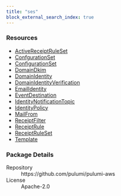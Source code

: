 ```yaml
---
title: "ses"
block_external_search_index: true
---
```


<!-- WARNING: this file was generated by Pulumi Docs Generator. -->
<!-- Do not edit by hand unless you're certain you know what you are doing! -->

<h3>Resources</h3>
<ul class="api">
    <li><a href="activereceiptruleset"><span class="symbol resource"></span>ActiveReceiptRuleSet</a></li>
    <li><a href="confgurationset"><span class="symbol resource"></span>ConfgurationSet</a></li>
    <li><a href="configurationset"><span class="symbol resource"></span>ConfigurationSet</a></li>
    <li><a href="domaindkim"><span class="symbol resource"></span>DomainDkim</a></li>
    <li><a href="domainidentity"><span class="symbol resource"></span>DomainIdentity</a></li>
    <li><a href="domainidentityverification"><span class="symbol resource"></span>DomainIdentityVerification</a></li>
    <li><a href="emailidentity"><span class="symbol resource"></span>EmailIdentity</a></li>
    <li><a href="eventdestination"><span class="symbol resource"></span>EventDestination</a></li>
    <li><a href="identitynotificationtopic"><span class="symbol resource"></span>IdentityNotificationTopic</a></li>
    <li><a href="identitypolicy"><span class="symbol resource"></span>IdentityPolicy</a></li>
    <li><a href="mailfrom"><span class="symbol resource"></span>MailFrom</a></li>
    <li><a href="receiptfilter"><span class="symbol resource"></span>ReceiptFilter</a></li>
    <li><a href="receiptrule"><span class="symbol resource"></span>ReceiptRule</a></li>
    <li><a href="receiptruleset"><span class="symbol resource"></span>ReceiptRuleSet</a></li>
    <li><a href="template"><span class="symbol resource"></span>Template</a></li>
</ul>

<h3>Package Details</h3>
<dl class="package-details">
	<dt>Repository</dt>
	<dd>https://github.com/pulumi/pulumi-aws</dd>
	<dt>License</dt>
	<dd>Apache-2.0</dd>
</dl>

